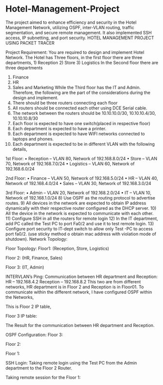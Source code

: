 # Hotel-Management-Project
The project aimed to enhance efficiency and security in the Hotel Management Network, utilizing OSPF, inter-VLAN routing, traffic segmentation, and secure remote management. It also implemented SSH access, IP subnetting, and port security.
HOTEL MANAGEMENT PROJECT USING PACKET TRACER

Project Requirement: 
You are required to design and implement Hotel Network. The Hotel has Three floors, in the first floor there are three departments, 
        1) Reception 
        2) Store
        3) Logistics
In the Second floor there are three departments 
1)	Finance
2)	HR
3)	Sales and Marketing
While the Third floor has the IT and Admin. Therefore, the following are the part of the considerations during the design and implement. 
1)	There should be three routers connecting each floor
2)	All routers should be connected each other using DCE Serial cable. 
3)	The network between the routers should be 10.10.10.0/30, 10.10.10.4/30, 10.10.10.8/30
4)	Each floor is expected to have one switch(placed in respective floor) 
5)	Each department is expected to have a printer. 
6)	Each department is expected to have WIFI networks connected to laptops and phones. 
7)	Each department is expected to be in different VLAN with the following details, 

1st Floor: 
•	Reception – VLAN 80, Network of 192.168.8.0/24
•	Store – VLAN 70, Network of 192.168.7.0/24
•	Logistics – VLAN 60, Network of 192.168.6.0/24

2nd Floor: 
•	Finance – VLAN 50, Network of 192.168.5.0/24
•	HR – VLAN 40, Network of 192.168.4.0/24
•	Sales – VLAN 30, Network of 192.168.3.0/24

3rd Floor: 
•	Admin – VLAN 20, Network of 192.168.2.0/24
•	IT – VLAN 10, Network of 192.168.1.0/24
8)	Use OSPF as the routing protocol to advertise routes. 
9)	All devices in the network are expected to obtain IP address dynamically with their respective router configured as the DHCP server. 
10)	All the device in the network is expected to communicate with each other.
11)	Configure SSH in all the routers for remote login
12)	In the IT department, add PC called the Test PC to port Fa0/2 and use it to test remote login. 
13)	Configure port security to IT-dept switch to allow only Test -PC to access port fa0/2. (use sticky method o obtain mac address with violation mode of shutdown).
Network Topology: 
 

Floor Topology: 
Floor1: (Reception, Store, Logistics) 
 





Floor 2: (HR, Finance, Sales) 
 

Floor 3: (IT, Admin) 
 


INTERVLAN’s Ping: 
Communication between HR department and Reception: 
HR – 192.168.4.2
Reception – 192.168.8.2
This two are from different networks, HR department is in Floor 2 and Reception is in Floor01. 
To communicate within the different network, I have configured OSPF within the Networks, 
 
This is Floor 2 IP table, 

 

Floor 3 IP table: 
 

The Result for the communication between HR department and Reception. 
 
OSPF Configuration: 
Floor 3:
 

Floor 2: 
 





Floor 1: 
 



SSH Login:
Taking remote login using the Test PC from the Admin department to the Floor 2 Router. 

 










Taking remote session for the Floor 1: 
 


